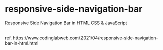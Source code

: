 # responsive-side-navigation-bar
 Responsive Side Navigation Bar in HTML CSS & JavaScript

 <br>
 ref. https://www.codinglabweb.com/2021/04/responsive-side-navigation-bar-in-html.html